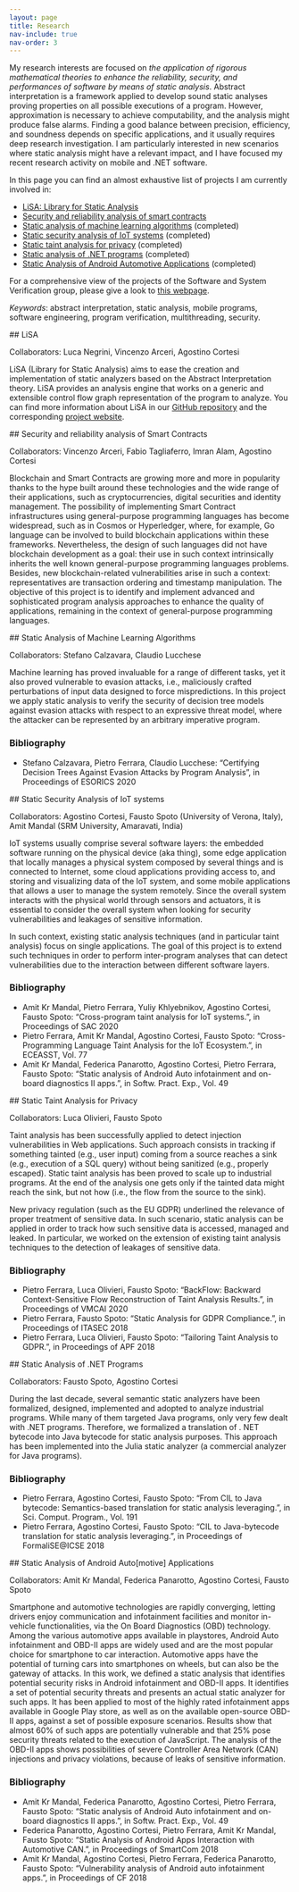 ```yaml
---
layout: page
title: Research
nav-include: true
nav-order: 3
---
```


My research interests are focused on *the application of rigorous mathematical theories to enhance the reliability, security, and performances of software by means of static analysis*. Abstract interpretation is a framework applied to develop sound static analyses proving properties on all possible executions of a program. However, approximation is necessary to achieve computability, and the analysis might produce false alarms. Finding a good balance between precision, efficiency, and soundness depends on specific applications, and it usually requires deep research investigation. I am particularly interested in new scenarios where static analysis might have a relevant impact, and I have focused my recent research activity on mobile and .NET software.

In this page you can find an almost exhaustive list of projects I am currently involved in:

- [LiSA: Library for Static Analysis](#lisa)
- [Security and reliability analysis of smart contracts](#security)
- [Static analysis of machine learning algorithms](#static) (completed)
- [Static security analysis of IoT systems](#static2) (completed)
- [Static taint analysis for privacy](#static3) (completed)
- [Static analysis of .NET programs](#static4) (completed)
- [Static Analysis of Android Automotive Applications](#static5) (completed)

For a comprehensive view of the projects of the Software and System Verification group, please give a look to [this webpage](https://unive-ssv.github.io/projects.html).

*Keywords*: abstract interpretation, static analysis, mobile programs, software engineering, program verification, multithreading, security.


<a name="lisa"/>
## LiSA

Collaborators: Luca Negrini, Vincenzo Arceri, Agostino Cortesi

LiSA (Library for Static Analysis) aims to ease the creation and implementation of static analyzers based on the Abstract Interpretation theory. LiSA provides an analysis engine that works on a generic and extensible control flow graph representation of the program to analyze. You can find more information about LiSA in our [GitHub repository](https://github.com/lisa-analyzer/) and the corresponding [project website](https://lisa-analyzer.github.io/).

<a name="security"/>
## Security and reliability analysis of Smart Contracts

Collaborators: Vincenzo Arceri, Fabio Tagliaferro, Imran Alam, Agostino Cortesi

Blockchain and Smart Contracts are growing more and more in popularity thanks to the hype built around these technologies and the wide range of their applications, such as cryptocurrencies, digital securities and identity management.
The possibility of implementing Smart Contract infrastructures using general-purpose programming languages has become widespread, such as in Cosmos or Hyperledger, where, for example, Go language can be involved to build blockchain applications within these frameworks.
Nevertheless, the design of such languages did not have blockchain development as a goal: their use in such context intrinsically inherits the well known general-purpose programming languages problems. Besides, new blockchain-related vulnerabilities arise in such a context: representatives are transaction ordering and timestamp manipulation.
The objective of this project is to identify and implement advanced and sophisticated program analysis approaches to enhance the quality of applications, remaining in the context of general-purpose programming languages.

<a name="static"/>
## Static Analysis of Machine Learning Algorithms

Collaborators: Stefano Calzavara, Claudio Lucchese

Machine learning has proved invaluable for a range of different tasks, yet it also proved vulnerable to evasion attacks, i.e., maliciously crafted perturbations of input data designed to force mispredictions. In this project we apply static analysis to verify the security of decision tree models against evasion attacks with respect to an expressive threat model, where the attacker can be represented by an arbitrary imperative program.

### Bibliography

- Stefano Calzavara, Pietro Ferrara, Claudio Lucchese: “Certifying Decision Trees Against Evasion Attacks by Program Analysis”, in Proceedings of ESORICS 2020 


<a name="static2"/>
## Static Security Analysis of IoT systems

Collaborators: Agostino Cortesi, Fausto Spoto (University of Verona, Italy), Amit Mandal (SRM University, Amaravati, India)

IoT systems usually comprise several software layers: the embedded software running on the physical device (aka thing), some edge application that locally manages a physical system composed by several things and is connected to Internet, some cloud applications providing access to, and storing and visualizing data of the IoT system, and some mobile applications that allows a user to manage the system remotely. Since the overall system interacts with the physical world through sensors and actuators, it is essential to consider the overall system when looking for security vulnerabilities and leakages of sensitive information.

In such context, existing static analysis techniques (and in particular taint analysis) focus on single applications. The goal of this project is to extend such techniques in order to perform inter-program analyses that can detect vulnerabilities due to the interaction between different software layers.

### Bibliography
- Amit Kr Mandal, Pietro Ferrara, Yuliy Khlyebnikov, Agostino Cortesi, Fausto Spoto: “Cross-program taint analysis for IoT systems.”, in Proceedings of SAC 2020 
- Pietro Ferrara, Amit Kr Mandal, Agostino Cortesi, Fausto Spoto: “Cross-Programming Language Taint Analysis for the IoT Ecosystem.”, in ECEASST, Vol. 77 
- Amit Kr Mandal, Federica Panarotto, Agostino Cortesi, Pietro Ferrara, Fausto Spoto: “Static analysis of Android Auto infotainment and on-board diagnostics II apps.”, in Softw. Pract. Exp., Vol. 49 


<a name="static3"/>
## Static Taint Analysis for Privacy

Collaborators: Luca Olivieri, Fausto Spoto

Taint analysis has been successfully applied to detect injection vulnerabilities in Web applications. Such approach consists in tracking if something tainted (e.g., user input) coming from a source reaches a sink (e.g., execution of a SQL query) without being sanitized (e.g., properly escaped). Static taint analysis has been proved to scale up to industrial programs. At the end of the analysis one gets only if the tainted data might reach the sink, but not how (i.e., the flow from the source to the sink).

New privacy regulation (such as the EU GDPR) underlined the relevance of proper treatment of sensitive data. In such scenario, static analysis can be applied in order to track how such sensitive data is accessed, managed and leaked. In particular, we worked on the extension of existing taint analysis techniques to the detection of leakages of sensitive data.

### Bibliography

- Pietro Ferrara, Luca Olivieri, Fausto Spoto: “BackFlow: Backward Context-Sensitive Flow Reconstruction of Taint Analysis Results.”, in Proceedings of VMCAI 2020 
- Pietro Ferrara, Fausto Spoto: “Static Analysis for GDPR Compliance.”, in Proceedings of ITASEC 2018 
- Pietro Ferrara, Luca Olivieri, Fausto Spoto: “Tailoring Taint Analysis to GDPR.”, in Proceedings of APF 2018 


<a name="static4"/>
## Static Analysis of .NET Programs

Collaborators: Fausto Spoto, Agostino Cortesi

During the last decade, several semantic static analyzers have been formalized, designed, implemented and adopted to analyze industrial programs. While many of them targeted Java programs, only very few dealt with .NET programs. Therefore, we formalized a translation of . NET bytecode into Java bytecode for static analysis purposes. This approach has been implemented into the Julia static analyzer (a commercial analyzer for Java programs).

### Bibliography

- Pietro Ferrara, Agostino Cortesi, Fausto Spoto: “From CIL to Java bytecode: Semantics-based translation for static analysis leveraging.”, in Sci. Comput. Program., Vol. 191 
- Pietro Ferrara, Agostino Cortesi, Fausto Spoto: “CIL to Java-bytecode translation for static analysis leveraging.”, in Proceedings of FormaliSE@ICSE 2018 

<a name="static5"/>
## Static Analysis of Android Auto[motive] Applications

Collaborators: Amit Kr Mandal, Federica Panarotto, Agostino Cortesi, Fausto Spoto

Smartphone and automotive technologies are rapidly converging, letting drivers enjoy communication and infotainment facilities and monitor in-vehicle functionalities, via the On Board Diagnostics (OBD) technology. Among the various automotive apps available in playstores, Android Auto infotainment and OBD-II apps are widely used and are the most popular choice for smartphone to car interaction. Automotive apps have the potential of turning cars into smartphones on wheels, but can also be the gateway of attacks. In this work, we defined a static analysis that identifies potential security risks in Android infotainment and OBD-II apps. It identifies a set of potential security threats and presents an actual static analyzer for such apps. It has been applied to most of the highly rated infotainment apps available in Google Play store, as well as on the available open-source OBD-II apps, against a set of possible exposure scenarios. Results show that almost 60% of such apps are potentially vulnerable and that 25% pose security threats related to the execution of JavaScript. The analysis of the OBD-II apps shows possibilities of severe Controller Area Network (CAN) injections and privacy violations, because of leaks of sensitive information.

### Bibliography

- Amit Kr Mandal, Federica Panarotto, Agostino Cortesi, Pietro Ferrara, Fausto Spoto: “Static analysis of Android Auto infotainment and on-board diagnostics II apps.”, in Softw. Pract. Exp., Vol. 49 
- Federica Panarotto, Agostino Cortesi, Pietro Ferrara, Amit Kr Mandal, Fausto Spoto: “Static Analysis of Android Apps Interaction with Automotive CAN.”, in Proceedings of SmartCom 2018 
- Amit Kr Mandal, Agostino Cortesi, Pietro Ferrara, Federica Panarotto, Fausto Spoto: “Vulnerability analysis of Android auto infotainment apps.”, in Proceedings of CF 2018